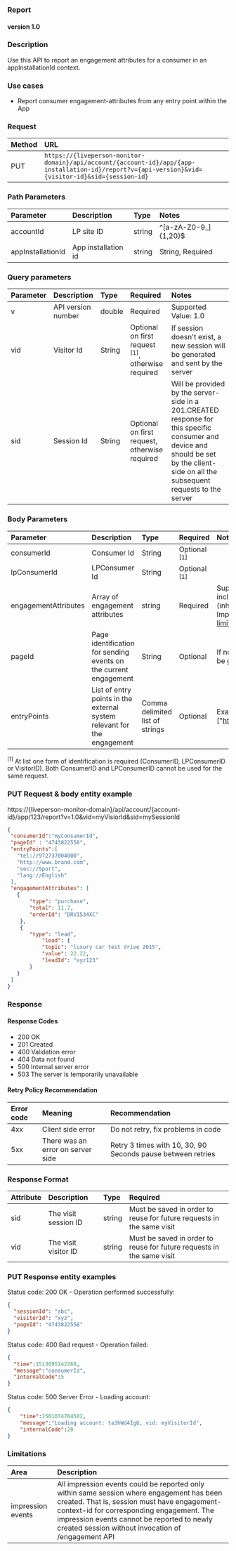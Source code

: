 ### Report 
#### version 1.0

### Description
Use this API to report an engagement attributes for a consumer in an appInstallationId context.

### Use cases
* Report consumer engagement-attributes from any entry point within the App

### Request

| Method | URL |
| :--- | :--- |
|PUT|`https://{liveperson-monitor-domain}/api/account/{account-id}/app/{app-installation-id}/report?v={api-version}&vid={visitor-id}&sid={session-id}` |

### Path Parameters
| Parameter | Description | Type | Notes |
| :--- | :--- | :--- | :--- |
| accountId | LP site ID | string | ^[a-zA-Z0-9_]{1,20}$ |
| appInstallationId | App installation id | string | String, Required |

### Query parameters
| Parameter | Description | Type | Required | Notes |
| :--- | :--- | :--- | :--- | :--- |
| v | API version number | double | Required | Supported Value: 1.0  |
| vid | Visitor Id | String | Optional on first request <sup>[1]</sup>, otherwise required | If session doesn't exist, a new session will be generated and sent by the server |
| sid | Session Id | String | Optional on first request, otherwise required |  Will be provided by the server-side in a 201.CREATED response for this specific consumer and device and should be set by the client-side on all the subsequent requests to the server |

### Body Parameters
| Parameter | Description | Type | Required | Notes |
| :--- | :--- | :--- | :--- | :--- |
| consumerId | Consumer Id | String | Optional <sup>[1]</sup> | |
| lpConsumerId | LPConsumer Id | String | Optional <sup>[1]</sup> | |
| engagementAttributes | Array of engagement attributes | string | Required | Supports all engagement-attributes including the impression events (inherited from ImpressionEventBase), see [limitations](#limitations) item below |
| pageId | Page identification for sending events on the current engagement | String | Optional | If not provided a random  pageId will be generated
| entryPoints | List of entry points in the external system relevant for the engagement | Comma delimited list of strings | Optional | Example: ["http://one.url","tel://972672626"] |
<sup>[1]</sup> At list one form of identification is required (ConsumerID, LPConsumerID or VisitorID). Both ConsumerID and LPConsumerID cannot be used for the same request.

### PUT Request & body entity example
https://{liveperson-monitor-domain}/api/account/{account-id}/app/123/report?v=1.0&vid=myVisiorId&sid=mySessionId

```json
{
 "consumerId":"myConsumerId",
 "pageId" : "4743822558",
 "entryPoints":[
   "tel://972737004000",
   "http://www.brand.com",
   "sec://Sport",
   "lang://English"
 ],
 "engagementAttributes": [
   {
       "type": "purchase",
       "total": 11.7,
       "orderId": "DRV1534XC"
	},
	{
       "type": "lead",
           "lead": {
           "topic": "luxury car test drive 2015",
           "value": 22.22,
           "leadId": "xyz123"
       }
   }
 ]
}
```
### Response 
#### Response Codes
* 200 OK
* 201 Created
* 400 Validation error
* 404 Data not found
* 500 Internal server error
* 503 The server is temporarily unavailable

#### Retry Policy Recommendation
| Error code | Meaning | Recommendation |
| :--- | :--- | :--- |
| 4xx | Client side error | Do not retry, fix problems in code |
| 5xx | There was an error on server side | Retry 3 times with 10, 30, 90 Seconds pause between retries |

### Response Format
| Attribute | Description | Type | Required|
| :--- | :--- | :--- | :--- |
| sid | The visit session ID| string | Must be saved in order to reuse for future requests in the same visit  |
| vid | The visit visitor ID | string | Must be saved in order to reuse for future requests in the same visit |

### PUT Response entity examples
Status code: 200 OK - Operation performed successfully:
```json
{
  "sessionId": "abc",
  "visitorId": "xyz",
  "pageId": "4743822558"
}
```
Status code: 400 Bad request - Operation failed:
```json
{
  "time":1513095142268,
  "message":"consumerId",
  "internalCode":5
}
```
Status code: 500 Server Error - Loading account:
```json
{
    "time":1501074704502,
    "message":"Loading account: ta3hWd4IgG, vid: myVisitorId",
    "internalCode":20
}
```

### Limitations
| Area | Description |
| :--- | :--- |
| impression events | All impression events could be reported only within same session where engagement has been created. That is, session must have engagement-context-id for corresponding engagement. The impression events cannot be reported to newly created session without invocation of /engagement API |

